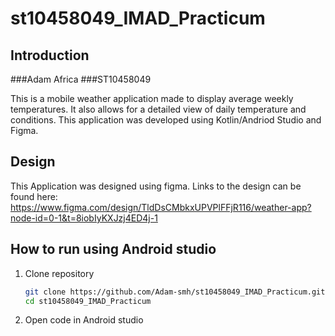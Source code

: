 # st10458049_IMAD_Practicum

## Introduction

###Adam Africa
###ST10458049

This is a mobile weather application made to display average weekly temperatures.
It also allows for a detailed view of daily temperature and conditions. This application
was developed using Kotlin/Andriod Studio and Figma.

## Design

This Application was designed using figma. Links to the design can be found here:
https://www.figma.com/design/TldDsCMbkxUPVPlFFjR116/weather-app?node-id=0-1&t=8iobIyKXJzj4ED4j-1

## How to run using Android studio

1. Clone repository

   ```sh
   git clone https://github.com/Adam-smh/st10458049_IMAD_Practicum.git
   cd st10458049_IMAD_Practicum
   ```

2. Open code in Android studio
   
